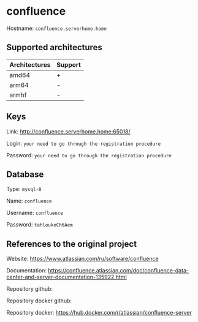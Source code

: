 # confluence

Hostname: `confluence.serverhome.home`

## Supported architectures

| Architectures | Support |
| :------------ | :------ |
| amd64         | +       |
| arm64         | -       |
| armhf         | -       |

## Keys

Link: http://confluence.serverhome.home:65018/

Login: `your need to go through the registration procedure`

Password: `your need to go through the registration procedure`

## Database

Type: `mysql-8`

Name: `confluence`

Username: `confluence`

Password: `tahloukeCh6Aem`

## References to the original project

Website: https://www.atlassian.com/ru/software/confluence

Documentation: https://confluence.atlassian.com/doc/confluence-data-center-and-server-documentation-135922.html

Repository github:

Repository docker github:

Repository docker: https://hub.docker.com/r/atlassian/confluence-server